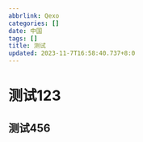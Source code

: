 ```yaml
---
abbrlink: Qexo
categories: []
date: 中国
tags: []
title: 测试
updated: 2023-11-7T16:58:40.737+8:0
---
```

# 测试123

## 测试456
